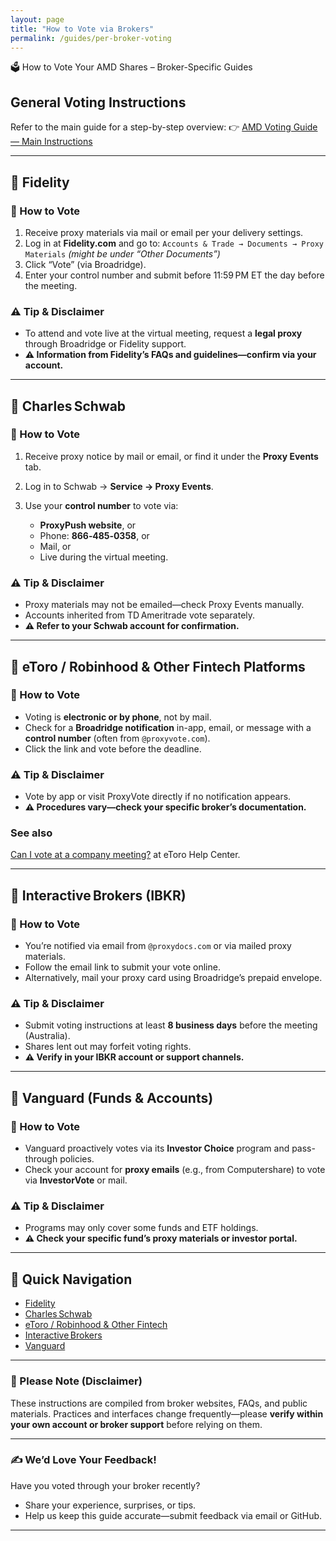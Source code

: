 ```yaml
---
layout: page
title: "How to Vote via Brokers"
permalink: /guides/per-broker-voting
---
```


 🗳️ How to Vote Your AMD Shares – Broker-Specific Guides

## General Voting Instructions

Refer to the main guide for a step-by-step overview:
👉 [AMD Voting Guide — Main Instructions](#)

---

## 🏦 Fidelity

### 🧭 How to Vote

1. Receive proxy materials via mail or email per your delivery settings.
2. Log in at **Fidelity.com** and go to:
   `Accounts & Trade → Documents → Proxy Materials`
   *(might be under “Other Documents”)*
3. Click “Vote” (via Broadridge).
4. Enter your control number and submit before 11:59 PM ET the day before the meeting.

### ⚠️ Tip & Disclaimer

* To attend and vote live at the virtual meeting, request a **legal proxy** through Broadridge or Fidelity support.
* **⚠️ Information from Fidelity’s FAQs and guidelines—confirm via your account.**

---

## 🏦 Charles Schwab

### 🧭 How to Vote

1. Receive proxy notice by mail or email, or find it under the **Proxy Events** tab.
2. Log in to Schwab → **Service → Proxy Events**.
3. Use your **control number** to vote via:

   * **ProxyPush website**, or
   * Phone: **866‑485‑0358**, or
   * Mail, or
   * Live during the virtual meeting.

### ⚠️ Tip & Disclaimer

* Proxy materials may not be emailed—check Proxy Events manually.
* Accounts inherited from TD Ameritrade vote separately.
* **⚠️ Refer to your Schwab account for confirmation.**

---

## 🏦 eToro / Robinhood & Other Fintech Platforms

### 🧭 How to Vote

* Voting is **electronic or by phone**, not by mail.
* Check for a **Broadridge notification** in-app, email, or message with a **control number** (often from `@proxyvote.com`).
* Click the link and vote before the deadline.

### ⚠️ Tip & Disclaimer

* Vote by app or visit ProxyVote directly if no notification appears.
* **⚠️ Procedures vary—check your specific broker’s documentation.**

### See also
[Can I vote at a company meeting?](https://help.etoro.com/s/article/Can-I-vote-at-a-company-meeting?language=en_GB) at eToro Help Center.

---

## 🏦 Interactive Brokers (IBKR)

### 🧭 How to Vote

* You’re notified via email from `@proxydocs.com` or via mailed proxy materials.
* Follow the email link to submit your vote online.
* Alternatively, mail your proxy card using Broadridge’s prepaid envelope.

### ⚠️ Tip & Disclaimer

* Submit voting instructions at least **8 business days** before the meeting (Australia).
* Shares lent out may forfeit voting rights.
* **⚠️ Verify in your IBKR account or support channels.**

---

## 🏦 Vanguard (Funds & Accounts)

### 🧭 How to Vote

* Vanguard proactively votes via its **Investor Choice** program and pass-through policies.
* Check your account for **proxy emails** (e.g., from Computershare) to vote via **InvestorVote** or mail.

### ⚠️ Tip & Disclaimer

* Programs may only cover some funds and ETF holdings.
* **⚠️ Check your specific fund’s proxy materials or investor portal.**

---

## 🔗 Quick Navigation

* [Fidelity](#fidelity)
* [Charles Schwab](#charlesschwab)
* [eToro / Robinhood & Other Fintech](#etoro--robinhood--other-fintech)
* [Interactive Brokers](#interactive-brokers)
* [Vanguard](#vanguard)

---

### 📢 Please Note (Disclaimer)

These instructions are compiled from broker websites, FAQs, and public materials. Practices and interfaces change frequently—please **verify within your own account or broker support** before relying on them.

---

### ✍️ We’d Love Your Feedback!

Have you voted through your broker recently?

* Share your experience, surprises, or tips.
* Help us keep this guide accurate—submit feedback via email or GitHub.

---
